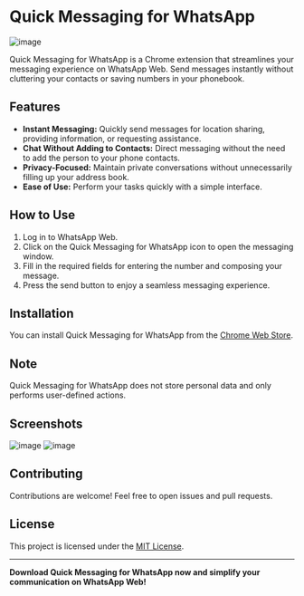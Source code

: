 # Quick Messaging for WhatsApp

![image](https://github.com/alikarakoc/Quick-Messaging-for-WhatsApp/assets/16520480/08f5b042-34fa-4364-949b-5287dfa37464)

Quick Messaging for WhatsApp is a Chrome extension that streamlines your messaging experience on WhatsApp Web. Send messages instantly without cluttering your contacts or saving numbers in your phonebook.

## Features

- **Instant Messaging:** Quickly send messages for location sharing, providing information, or requesting assistance.
- **Chat Without Adding to Contacts:** Direct messaging without the need to add the person to your phone contacts.
- **Privacy-Focused:** Maintain private conversations without unnecessarily filling up your address book.
- **Ease of Use:** Perform your tasks quickly with a simple interface.

## How to Use

1. Log in to WhatsApp Web.
2. Click on the Quick Messaging for WhatsApp icon to open the messaging window.
3. Fill in the required fields for entering the number and composing your message.
4. Press the send button to enjoy a seamless messaging experience.

## Installation

You can install Quick Messaging for WhatsApp from the [Chrome Web Store](https://chromewebstore.google.com/detail/quick-messaging-for-whats/pekcjcliklplmbpgceijjfpeoceblcpk?hl=en).

## Note

Quick Messaging for WhatsApp does not store personal data and only performs user-defined actions.

## Screenshots

![image](https://github.com/alikarakoc/Quick-Messaging-for-WhatsApp/assets/16520480/96f32276-9a43-42bb-943f-55ce9a106a64)
![image](https://github.com/alikarakoc/Quick-Messaging-for-WhatsApp/assets/16520480/595840d1-0dfc-4c1f-9315-da7fdd598bce)

 

## Contributing

Contributions are welcome! Feel free to open issues and pull requests.

## License

This project is licensed under the [MIT License](LICENSE).

---

**Download Quick Messaging for WhatsApp now and simplify your communication on WhatsApp Web!**
